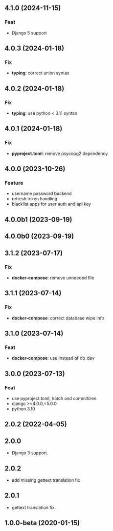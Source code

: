 ## 4.1.0 (2024-11-15)

### Feat

- Django 5 support

## 4.0.3 (2024-01-18)

### Fix

- **typing**: correct union syntax

## 4.0.2 (2024-01-18)

### Fix

- **typing**: use python < 3.11 syntax

## 4.0.1 (2024-01-18)

### Fix

- **pyproject.toml**: remove psycopg2 dependency

## 4.0.0 (2023-10-26)
### Feature
- username password backend
- refresh token handling
- blacklist apps for user auth and api key


## 4.0.0b1 (2023-09-19)

## 4.0.0b0 (2023-09-19)

## 3.1.2 (2023-07-17)

### Fix

- **docker-compose**: remove unneeded file

## 3.1.1 (2023-07-14)

### Fix

- **docker-compose**: correct database wipe info

## 3.1.0 (2023-07-14)

### Feat

- **docker-compose**: use instead of db_dev

## 3.0.0 (2023-07-13)

### Feat

- use pyproject.toml, hatch and commitizen
- django >=4.0.0,<5.0.0
- python 3.10

## 2.0.2 (2022-04-05)

## 2.0.0
- Django 3 support.
## 2.0.2
- add missing gettext translation fix

## 2.0.1
- gettext translation fix.

## 1.0.0-beta (2020-01-15)
